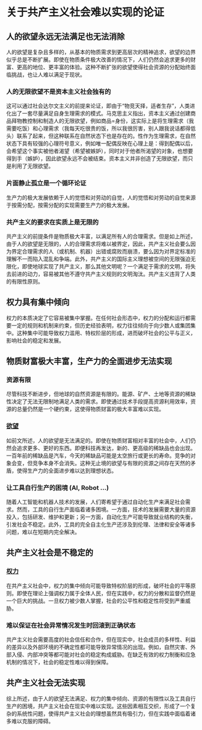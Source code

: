 # 关于共产主义社会难以实现的论证

## 人的欲望永远无法满足也无法消除
人的欲望是复杂且多样的，从基本的物质需求到更高层次的精神追求，欲望的边界似乎总是不断扩展。即使在物质条件极大改善的情况下，人们仍然会追求更多的财富、更高的地位、更丰富的体验。这种不断扩张的欲望使得社会资源的分配始终面临挑战，也让人难以满足于现状。

### 人的无限欲望不是资本主义社会独有的
这可以通过社会达尔文主义的前提来论证，即由于“物竞天择，适者生存”，人类进化出了一套尽量满足自身生理需求的模式。马克思主义指出，资本主义通过创建商品拜物教控制和制造人的无限欲望，例如商品=身份，这实际上是将生理需求（我需要吃饭）和心理需求（我每天吃很贵的饭，所以我很厉害，别人跟我说话都得低头）联系了起来，但这种联系在自然状态下也是存在的。性作为生理需求，在自然状态下具有较强的心理符号意义，例如唯一配偶反映在心理上是：得到配偶以后，会希望这个事实被他者渴望（希望被嫉妒），同时对于他者所渴望的对象，也想要得到手（嫉妒），因此欲望永远不会被结束。资本主义并非创造了无限欲望，而只是利用了无限欲望。

### 片面静止孤立是一个循环论证
生产力的极大发展依赖于人的觉悟和对劳动的自觉，人的觉悟和对劳动的自觉来源于按需分配，按需分配的实现需要生产力的极大发展。

### 共产主义的要求在实质上是无限的
共产主义的前提条件是物质极大丰富，以满足所有人的合理需求。但是如上所述，由于人的欲望是无限的，人的合理需求将难以被界定，因此，共产主义社会要么因为界定合理需求的人（或机制、机器）出错或腐败而崩溃，要么因为对界定标准的理解不一而陷入混乱和争端。此外，共产主义的国际主义理想被空间的无限强迫无限化，即使地球实现了共产主义，那么其他文明呢？一个满足于需求的文明，将失去前进的动力，容易被其他不遵守共产主义规则的文明淘汰。共产主义违背了人类的有限性原则。

## 权力具有集中倾向
权力的本质决定了它容易被集中掌握。在任何社会形态中，权力的分配和运行都需要一定的规则和机制来约束，但历史经验表明，权力往往倾向于向少数人或集团集中。这种集中可能导致权力滥用、特权阶层的形成，进而破坏社会的公平与正义，影响社会的稳定和发展。

## 物质财富极大丰富，生产力的全面进步无法实现
### 资源有限
尽管科技不断进步，但地球的自然资源是有限的。能源、矿产、土地等资源的稀缺性决定了无法无限制地满足人类的需求。即使通过技术手段提高资源利用效率，资源的总量仍然是一个硬约束，这使得物质财富的极大丰富难以实现。

### [欲望](#人的欲望永远无法满足)
如前文所述，人的欲望是无法满足的。即使在物质财富相对丰富的社会中，人们仍然会追求更多、更好的东西。即便科技再发达，新的、更高级的稀缺品也会出现。一百年前的稀缺品是汽车，今天的稀缺品可能是太空旅行或更长的寿命。竞争的对象会变，但竞争本身不会消失。这种无止境的欲望与有限的资源之间存在天然的矛盾，使得生产力的全面进步难以达到理想状态。

### 让工具自行生产的困境 (AI, Robot ...)
随着人工智能和机器人技术的发展，人们寄希望于通过自动化生产来满足社会需求。然而，工具的自行生产面临着诸多困境。一方面，技术的发展需要大量的资源投入，包括研发、维护和更新；另一方面，自动化生产可能导致就业结构的失衡，引发社会不稳定。此外，工具的完全自主化生产还涉及到伦理、法律和安全等诸多问题，难以在短期内完全解决。

## 共产主义社会是不稳定的
### [权力](#权力具有集中倾向)
在共产主义社会中，权力的集中倾向可能导致特权阶层的形成，破坏社会的平等原则。即使在理论上强调权力属于全体人民，但在实践中，权力的分散和监督仍然是一个巨大的挑战。一旦权力被少数人掌握，社会的公平性和稳定性将受到严重威胁。

### 难以保证在社会异常情况发生时回滚到正确状态
共产主义社会需要高度的社会信任和合作，但在现实中，社会成员的多样性、利益的差异以及外部环境的不确定性都可能导致异常情况的出现。例如，自然灾害、外部入侵、内部冲突等都可能对社会的稳定构成威胁。在缺乏有效的权力制衡和应急机制的情况下，社会的稳定性难以得到保障。

## 共产主义社会无法实现
综上所述，由于人的欲望无法满足、权力的集中倾向、资源的有限性以及工具自行生产的困境，共产主义社会在现实中难以实现。这些因素相互交织，形成了一个复杂的系统性问题，使得共产主义社会的理想虽然具有吸引力，但在实践中面临着诸多难以克服的障碍。
